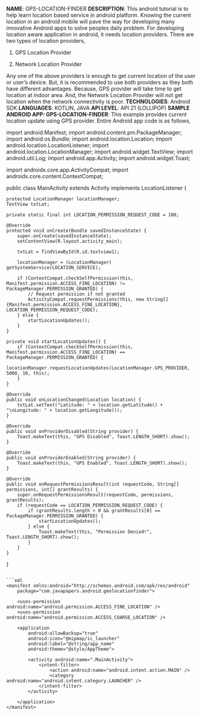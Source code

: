 **NAME**: GPS-LOCATION-FINDER
**DESCRIPTION**: This android tutorial is to help learn location based service in android platform. Knowing the current location in an android mobile will pave the way for developing many innovative Android apps to solve peoples daily problem. For developing location aware application in android, it needs location providers. There are two types of location providers, 

1. GPS Location Provider 

2. Network Location Provider 

Any one of the above providers is enough to get current location of the user or user’s device. But, it is recommended to use both providers as they both have different advantages. Because, GPS provider will take time to get location at indoor area. And, the Network Location Provider will not get location when the network connectivity is poor. 
**TECHNOLOGIES**: Android SDK
**LANGUAGES**: KOTLIN, JAVA
**API LEVEL**: API 21 (LOLLIPOP)
**SAMPLE ANDROID APP: GPS-LOCATION-FINDER**: This example provides current location update using GPS provider. Entire Android app code is as follows, 

import android.Manifest;
import android.content.pm.PackageManager;
import android.os.Bundle;
import android.location.Location;
import android.location.LocationListener;
import android.location.LocationManager;
import android.widget.TextView;
import android.util.Log;
import android.app.Activity;
import android.widget.Toast;

import androidx.core.app.ActivityCompat;
import androidx.core.content.ContextCompat;

public class MainActivity extends Activity implements LocationListener {

    protected LocationManager locationManager;
    TextView txtLat;

    private static final int LOCATION_PERMISSION_REQUEST_CODE = 100;

    @Override
    protected void onCreate(Bundle savedInstanceState) {
        super.onCreate(savedInstanceState);
        setContentView(R.layout.activity_main);

        txtLat = findViewById(R.id.textview1);

        locationManager = (LocationManager) getSystemService(LOCATION_SERVICE);

        if (ContextCompat.checkSelfPermission(this, Manifest.permission.ACCESS_FINE_LOCATION) != PackageManager.PERMISSION_GRANTED) {
            // Request permission if not granted
            ActivityCompat.requestPermissions(this, new String[]{Manifest.permission.ACCESS_FINE_LOCATION}, LOCATION_PERMISSION_REQUEST_CODE);
        } else {
            startLocationUpdates();
        }
    }

    private void startLocationUpdates() {
        if (ContextCompat.checkSelfPermission(this, Manifest.permission.ACCESS_FINE_LOCATION) == PackageManager.PERMISSION_GRANTED) {
            locationManager.requestLocationUpdates(LocationManager.GPS_PROVIDER, 5000, 10, this);
        }
    }

    @Override
    public void onLocationChanged(Location location) {
        txtLat.setText("Latitude: " + location.getLatitude() + "\nLongitude: " + location.getLongitude());
    }

    @Override
    public void onProviderDisabled(String provider) {
        Toast.makeText(this, "GPS Disabled", Toast.LENGTH_SHORT).show();
    }

    @Override
    public void onProviderEnabled(String provider) {
        Toast.makeText(this, "GPS Enabled", Toast.LENGTH_SHORT).show();
    }

    @Override
    public void onRequestPermissionsResult(int requestCode, String[] permissions, int[] grantResults) {
        super.onRequestPermissionsResult(requestCode, permissions, grantResults);
        if (requestCode == LOCATION_PERMISSION_REQUEST_CODE) {
            if (grantResults.length > 0 && grantResults[0] == PackageManager.PERMISSION_GRANTED) {
                startLocationUpdates();
            } else {
                Toast.makeText(this, "Permission Denied!", Toast.LENGTH_SHORT).show();
            }
        }
    }
}
```

```xml
<manifest xmlns:android="http://schemas.android.com/apk/res/android"
    package="com.javapapers.android.geolocationfinder">

    <uses-permission android:name="android.permission.ACCESS_FINE_LOCATION" />
    <uses-permission android:name="android.permission.ACCESS_COARSE_LOCATION" />

    <application
        android:allowBackup="true"
        android:icon="@mipmap/ic_launcher"
        android:label="@string/app_name"
        android:theme="@style/AppTheme">

        <activity android:name=".MainActivity">
            <intent-filter>
                <action android:name="android.intent.action.MAIN" />
                <category android:name="android.intent.category.LAUNCHER" />
            </intent-filter>
        </activity>

    </application>
</manifest>
